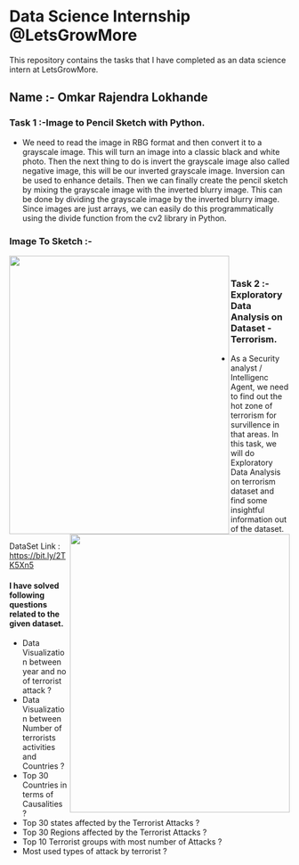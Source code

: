 # Data Science Internship @LetsGrowMore

This repository contains the tasks that I have completed as an data science intern at LetsGrowMore.

## Name :- Omkar Rajendra Lokhande 

### Task 1 :-Image to Pencil Sketch with Python.

* We need to read the image in RBG format and then convert it to a grayscale image. This will turn an image into a classic black and white photo. Then the next thing to do is invert the grayscale image also called negative image, this will be our inverted grayscale image. Inversion can be used to enhance details. Then we can finally create the pencil sketch by mixing the grayscale image with the inverted blurry image. This can be done by dividing the grayscale image by the inverted blurry image. Since images are just arrays, we can easily do this programmatically using the divide function from the cv2 library in Python.

### Image To Sketch :-
<img src="https://github.com/Omkar4141/LGMVIP-Data-Science/blob/main/Rohit.jpg" height="500" width="395" align="left">
<img src="https://github.com/Omkar4141/LGMVIP-Data-Science/blob/main/Screenshot (323).png" height="500" width="395" align="right"><br/>


### Task 2 :-Exploratory Data Analysis on Dataset - Terrorism.

* As a Security analyst / Intelligenc Agent, we need to find out the hot zone of terrorism for survillence in that areas. In this task, we will do Exploratory Data Analysis on terrorism dataset and find some insightful information out of the dataset.

DataSet Link : https://bit.ly/2TK5Xn5

#### I have solved following questions related to the given dataset.
* Data Visualization between year and no of terrorist attack ?
* Data Visualization between Number of terrorists activities and Countries ?
* Top 30 Countries in terms of Causalities ?
* Top 30 states affected by the Terrorist Attacks ?
* Top 30 Regions affected by the Terrorist Attacks ?
* Top 10 Terrorist groups with most number of Attacks ?
* Most used types of attack by terrorist ?
